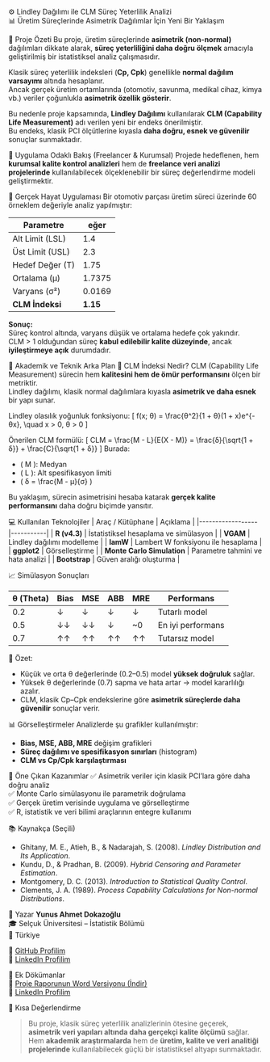 ⚙️ Lindley Dağılımı ile CLM Süreç Yeterlilik Analizi  
📊 Üretim Süreçlerinde Asimetrik Dağılımlar İçin Yeni Bir Yaklaşım  

🎯 Proje Özeti
Bu proje, üretim süreçlerinde **asimetrik (non-normal)** dağılımları dikkate alarak, **süreç yeterliliğini daha doğru ölçmek** amacıyla geliştirilmiş bir istatistiksel analiz çalışmasıdır.  

Klasik süreç yeterlilik indeksleri (**Cp, Cpk**) genellikle **normal dağılım varsayımı** altında hesaplanır.  
Ancak gerçek üretim ortamlarında (otomotiv, savunma, medikal cihaz, kimya vb.) veriler çoğunlukla **asimetrik özellik gösterir**.  

Bu nedenle proje kapsamında, **Lindley Dağılımı** kullanılarak **CLM (Capability Life Measurement)** adı verilen yeni bir endeks önerilmiştir.  
Bu endeks, klasik PCI ölçütlerine kıyasla **daha doğru, esnek ve güvenilir** sonuçlar sunmaktadır.


💼 Uygulama Odaklı Bakış (Freelancer & Kurumsal)
Projede hedeflenen, hem **kurumsal kalite kontrol analizleri** hem de **freelance veri analizi projelerinde** kullanılabilecek ölçeklenebilir bir süreç değerlendirme modeli geliştirmektir.  

🔹 Gerçek Hayat Uygulaması
Bir otomotiv parçası üretim süreci üzerinde 60 örneklem değeriyle analiz yapılmıştır:  

| Parametre       |   eğer   |
|-----------------|----------|
| Alt Limit (LSL) | 1.4      |
| Üst Limit (USL) | 2.3      |
| Hedef Değer (T) | 1.75     |
| Ortalama (μ)    | 1.7375   |
| Varyans (σ²)    | 0.0169   |
| **CLM İndeksi** | **1.15** |

**Sonuç:**  
Süreç kontrol altında, varyans düşük ve ortalama hedefe çok yakındır.  
CLM > 1 olduğundan süreç **kabul edilebilir kalite düzeyinde**, ancak **iyileştirmeye açık** durumdadır.


🧠 Akademik ve Teknik Arka Plan
🔸 CLM İndeksi Nedir?
CLM (Capability Life Measurement) sürecin hem **kalitesini hem de ömür performansını** ölçen bir metriktir.  
Lindley dağılımı, klasik normal dağılımlara kıyasla **asimetrik ve daha esnek** bir yapı sunar.

Lindley olasılık yoğunluk fonksiyonu:
\[
f(x; θ) = \frac{θ^2}{1 + θ}(1 + x)e^{-θx}, \quad x > 0, θ > 0
\]

Önerilen CLM formülü:
\[
CLM = \frac{M - L}{E(X - M)} = \frac{δ}{\sqrt{1 + δ}} + \frac{C}{\sqrt{1 + δ}}
\]
Burada:
- \( M \): Medyan  
- \( L \): Alt spesifikasyon limiti  
- \( δ = \frac{M - μ}{σ} \)

Bu yaklaşım, sürecin asimetrisini hesaba katarak **gerçek kalite performansını** daha doğru biçimde yansıtır.


💻 Kullanılan Teknolojiler
| Araç / Kütüphane | Açıklama |
|------------------|-----------|
| **R (v4.3)** | İstatistiksel hesaplama ve simülasyon |
| **VGAM** | Lindley dağılımı modelleme |
| **lamW** | Lambert W fonksiyonu ile hesaplama |
| **ggplot2** | Görselleştirme |
| **Monte Carlo Simulation** | Parametre tahmini ve hata analizi |
| **Bootstrap** | Güven aralığı oluşturma |


📈 Simülasyon Sonuçları

| θ (Theta) | Bias | MSE | ABB | MRE |    Performans     |
|-----------|------|-----|-----|-----|-------------------|
| 0.2       | ↓    | ↓   | ↓   | ↓   | Tutarlı model     |
| 0.5       | ↓↓   | ↓↓  | ↓   | ~0  | En iyi performans |
| 0.7       | ↑↑   | ↑↑  | ↑↑  | ↑↑  | Tutarsız model    |

🔹 Özet:
- Küçük ve orta θ değerlerinde (0.2–0.5) model **yüksek doğruluk** sağlar.  
- Yüksek θ değerlerinde (0.7) sapma ve hata artar → model kararlılığı azalır.  
- CLM, klasik Cp–Cpk endekslerine göre **asimetrik süreçlerde daha güvenilir** sonuçlar verir.

📊 Görselleştirmeler
Analizlerde şu grafikler kullanılmıştır:  
- **Bias, MSE, ABB, MRE** değişim grafikleri  
- **Süreç dağılımı ve spesifikasyon sınırları** (histogram)  
- **CLM vs Cp/Cpk karşılaştırması**


🧩 Öne Çıkan Kazanımlar
✅ Asimetrik veriler için klasik PCI’lara göre daha doğru analiz  
✅ Monte Carlo simülasyonu ile parametrik doğrulama  
✅ Gerçek üretim verisinde uygulama ve görselleştirme  
✅ R, istatistik ve veri bilimi araçlarının entegre kullanımı  

📚 Kaynakça (Seçili)
- Ghitany, M. E., Atieh, B., & Nadarajah, S. (2008). *Lindley Distribution and Its Application*.  
- Kundu, D., & Pradhan, B. (2009). *Hybrid Censoring and Parameter Estimation*.  
- Montgomery, D. C. (2013). *Introduction to Statistical Quality Control*.  
- Clements, J. A. (1989). *Process Capability Calculations for Non-normal Distributions*.

👤 Yazar
**Yunus Ahmet Dokazoğlu**  
🎓 Selçuk Üniversitesi – İstatistik Bölümü  
📍 Türkiye  

🔗 [GitHub Profilim](https://github.com/AhmetDokazoglu)  
🔗 [LinkedIn Profilim](https://www.linkedin.com/in/ahmetdokazoglu)


📎 Ek Dökümanlar  
📄 [Proje Raporunun Word Versiyonu (İndir)](https://github.com/AhmetDokazoglu/Lindley-Dagilimi-ile-CLM-Surec-Yeterlilik-Analizi/blob/main/Proje_Raporu.docx)  
🔗 [LinkedIn Profilim](https://www.linkedin.com/in/ahmetdokazoglu)


💬 Kısa Değerlendirme
> Bu proje, klasik süreç yeterlilik analizlerinin ötesine geçerek, **asimetrik veri yapıları altında daha gerçekçi kalite ölçümü** sağlar.  
> Hem **akademik araştırmalarda** hem de **üretim, kalite ve veri analitiği projelerinde** kullanılabilecek güçlü bir istatistiksel altyapı sunmaktadır.
